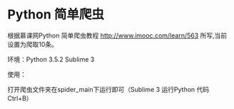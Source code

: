 # Python 简单爬虫

根据慕课网Python 简单爬虫教程 http://www.imooc.com/learn/563 所写,当前设置为爬取10条。


环境：Python 3.5.2  Sublime 3

使用：

打开爬虫文件夹在spider_main下运行即可（Sublime 3  运行Python 代码 Ctrl+B）